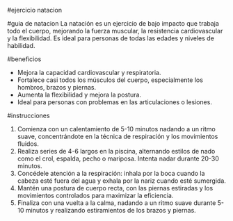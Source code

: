 #ejercicio natacion

#guia de natacion
La natación es un ejercicio de bajo impacto que trabaja todo el cuerpo, mejorando la fuerza muscular, la resistencia cardiovascular y la flexibilidad. Es ideal para personas de todas las edades y niveles de habilidad.

#beneficios
- Mejora la capacidad cardiovascular y respiratoria.
- Fortalece casi todos los músculos del cuerpo, especialmente los hombros, brazos y piernas.
- Aumenta la flexibilidad y mejora la postura.
- Ideal para personas con problemas en las articulaciones o lesiones.

#instrucciones
1. Comienza con un calentamiento de 5-10 minutos nadando a un ritmo suave, concentrándote en la técnica de respiración y los movimientos fluidos.
2. Realiza series de 4-6 largos en la piscina, alternando estilos de nado como el crol, espalda, pecho o mariposa. Intenta nadar durante 20-30 minutos.
3. Concédele atención a la respiración: inhala por la boca cuando la cabeza esté fuera del agua y exhala por la nariz cuando esté sumergida.
4. Mantén una postura de cuerpo recta, con las piernas estiradas y los movimientos controlados para maximizar la eficiencia.
5. Finaliza con una vuelta a la calma, nadando a un ritmo suave durante 5-10 minutos y realizando estiramientos de los brazos y piernas.
